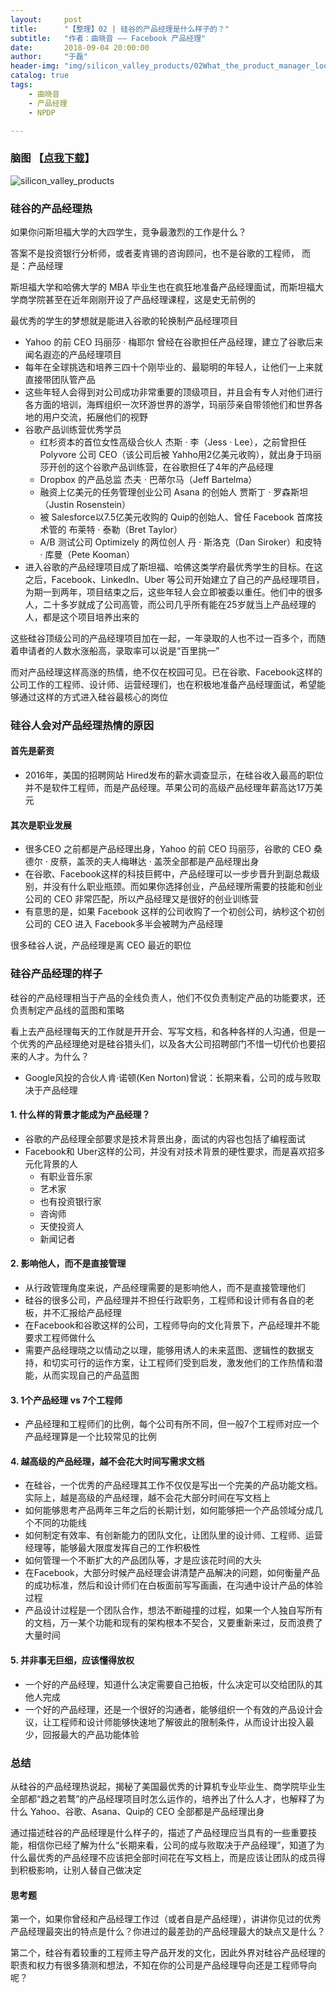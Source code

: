 ```yaml
---
layout:     post
title:      "【整理】02 | 硅谷的产品经理是什么样子的？"
subtitle:   "作者：曲晓音 —— Facebook 产品经理"
date:       2018-09-04 20:00:00
author:     "于磊"
header-img: "img/silicon_valley_products/02What_the_product_manager_looks_like_bg.jpg"
catalog: true
tags:
    - 曲晓音
    - 产品经理
    - NPDP

---
```




### 脑图 【[点我下载](https://github.com/yuleizhuai/resources/raw/master/management/NPDP/Silicon_valley_products/02What_the_product_manager_looks_like.pdf)】

![silicon_valley_products](/img/silicon_valley_products/02What_the_product_manager_looks_like.jpg)







### 硅谷的产品经理热

如果你问斯坦福大学的大四学生，竞争最激烈的工作是什么？

答案不是投资银行分析师，或者麦肯锡的咨询顾问，也不是谷歌的工程师，
而是：产品经理

斯坦福大学和哈佛大学的 MBA 毕业生也在疯狂地准备产品经理面试，而斯坦福大学商学院甚至在近年刚刚开设了产品经理课程，这是史无前例的

最优秀的学生的梦想就是能进入谷歌的轮换制产品经理项目

- Yahoo 的前 CEO 玛丽莎 · 梅耶尔 曾经在谷歌担任产品经理，建立了谷歌后来闻名遐迩的产品经理项目
- 每年在全球挑选和培养三四十个刚毕业的、最聪明的年轻人，让他们一上来就直接带团队管产品
- 这些年轻人会得到对公司成功非常重要的顶级项目，并且会有专人对他们进行各方面的培训，海辉组织一次环游世界的游学，玛丽莎亲自带领他们和世界各地的用户交流，拓展他们的视野
- 谷歌产品训练营优秀学员
  - 红杉资本的首位女性高级合伙人 杰斯 · 李（Jess · Lee），之前曾担任 Polyvore 公司 CEO（该公司后被 Yahho用2亿美元收购），就出身于玛丽莎开创的这个谷歌产品训练营，在谷歌担任了4年的产品经理
  - Dropbox 的产品总监 杰夫 · 巴蒂尔马（Jeff Bartelma）
  - 融资上亿美元的任务管理创业公司 Asana 的创始人 贾斯丁 · 罗森斯坦（Justin Rosenstein）
  - 被 Salesforce以7.5亿美元收购的 Quip的创始人、曾任 Facebook 首席技术管的 布莱特 · 泰勒（Bret Taylor）
  - A/B 测试公司 Optimizely 的两位创人 丹 · 斯洛克（Dan Siroker）和皮特 · 库曼（Pete Kooman）
- 进入谷歌的产品经理项目成了斯坦福、哈佛这类学府最优秀学生的目标。在这之后，Facebook、Linkedln、Uber 等公司开始建立了自己的产品经理项目，为期一到两年，项目结束之后，这些年轻人会立即被委以重任。他们中的很多人，二十多岁就成了公司高管，而公司几乎所有能在25岁就当上产品经理的人，都是这个项目培养出来的

这些硅谷顶级公司的产品经理项目加在一起，一年录取的人也不过一百多个，而随着申请者的人数水涨船高，录取率可以说是“百里挑一”

而对产品经理这样高涨的热情，绝不仅在校园可见。已在谷歌、Facebook这样的公司工作的工程师、设计师、运营经理们，也在积极地准备产品经理面试，希望能够通过这样的方式进入硅谷最核心的岗位



### 硅谷人会对产品经理热情的原因

#### 首先是薪资

- 2016年，美国的招聘网站 Hired发布的薪水调查显示，在硅谷收入最高的职位并不是软件工程师，而是产品经理。苹果公司的高级产品经理年薪高达17万美元

#### 其次是职业发展

- 很多CEO 之前都是产品经理出身，Yahoo 的前 CEO 玛丽莎，谷歌的 CEO 桑德尔 · 皮蔡，盖茨的夫人梅琳达 · 盖茨全部都是产品经理出身
- 在谷歌、Facebook这样的科技巨鳄中，产品经理可以一步步晋升到副总裁级别，并没有什么职业瓶颈。而如果你选择创业，产品经理所需要的技能和创业公司的 CEO 非常匹配，所以产品经理又是很好的创业训练营
- 有意思的是，如果 Facebook 这样的公司收购了一个初创公司，纳秒这个初创公司的 CEO 进入 Facebook多半会被聘为产品经理

很多硅谷人说，产品经理是离 CEO 最近的职位

### 硅谷产品经理的样子

硅谷的产品经理相当于产品的全线负责人，他们不仅负责制定产品的功能要求，还负责制定产品线的蓝图和策略

看上去产品经理每天的工作就是开开会、写写文档，和各种各样的人沟通，但是一个优秀的产品经理绝对是硅谷猎头们，以及各大公司招聘部门不惜一切代价也要招来的人才。为什么？

- Google风投的合伙人肯·诺顿(Ken Norton)曾说：长期来看，公司的成与败取决于产品经理

#### 1. 什么样的背景才能成为产品经理？

- 谷歌的产品经理全部要求是技术背景出身，面试的内容也包括了编程面试
- Facebook和 Uber这样的公司，并没有对技术背景的硬性要求，而是喜欢招多元化背景的人
  - 有职业音乐家
  - 艺术家
  - 也有投资银行家
  - 咨询师
  - 天使投资人
  - 新闻记者

#### 2. 影响他人，而不是直接管理

- 从行政管理角度来说，产品经理需要的是影响他人，而不是直接管理他们
- 硅谷的很多公司，产品经理并不担任行政职务，工程师和设计师有各自的老板，并不汇报给产品经理
- 在Facebook和谷歌这样的公司，工程师导向的文化背景下，产品经理并不能要求工程师做什么
- 需要产品经理晓之以情动之以理，能够用诱人的未来蓝图、逻辑性的数据支持，和切实可行的运作方案，让工程师们受到启发，激发他们的工作热情和潜能，从而实现自己的产品蓝图

#### 3. 1个产品经理 vs 7个工程师

- 产品经理和工程师们的比例，每个公司有所不同，但一般7个工程师对应一个产品经理算是一个比较常见的比例

#### 4. 越高级的产品经理，越不会花大时间写需求文档

- 在硅谷，一个优秀的产品经理其工作不仅仅是写出一个完美的产品功能文档。实际上，越是高级的产品经理，越不会花大部分时间在写文档上
- 如何能够思考产品两年三年之后的长期计划，如何能够把一个产品领域分成几个不同的功能线
- 如何制定有效率、有创新能力的团队文化，让团队里的设计师、工程师、运营经理等，能够最大限度发挥自己的工作积极性
- 如何管理一个不断扩大的产品团队等，才是应该花时间的大头
- 在Facebook，大部分时候产品经理会讲清楚产品解决的问题，如何衡量产品的成功标准，然后和设计师们在白板面前写写画画，在沟通中设计产品的体验过程
- 产品设计过程是一个团队合作，想法不断碰撞的过程，如果一个人独自写所有的文档，万一某个功能和现有的架构根本不契合，又要重新来过，反而浪费了大量时间

#### 5. 并非事无巨细，应该懂得放权

- 一个好的产品经理，知道什么决定需要自己拍板，什么决定可以交给团队的其他人完成
- 一个好的产品经理，还是一个很好的沟通者，能够组织一个有效的产品设计会议，让工程师和设计师能够快速地了解彼此的限制条件，从而设计出投入最少，回报最大的产品功能体验

### 总结

从硅谷的产品经理热说起，揭秘了美国最优秀的计算机专业毕业生、商学院毕业生全部都“趋之若鹜”的产品经理项目时怎么运作的，培养出了什么人才，也解释了为什么 Yahoo、谷歌、Asana、Quip的 CEO 全部都是产品经理出身

通过描述硅谷的产品经理是什么样子的，描述了产品经理应当具有的一些重要技能，相信你已经了解为什么“长期来看，公司的成与败取决于产品经理”，知道了为什么最优秀的产品经理不应该把全部时间花在写文档上，而是应该让团队的成员得到积极影响，让别人替自己做决定

#### 思考题

第一个，如果你曾经和产品经理工作过（或者自是产品经理），讲讲你见过的优秀产品经理最突出的特点是什么？你进过的最差劲的产品经理最大的缺点又是什么？

第二个，硅谷有着较重的工程师主导产品开发的文化，因此外界对硅谷产品经理的职责和权力有很多猜测和想法，不知在你的公司是产品经理导向还是工程师导向呢？












